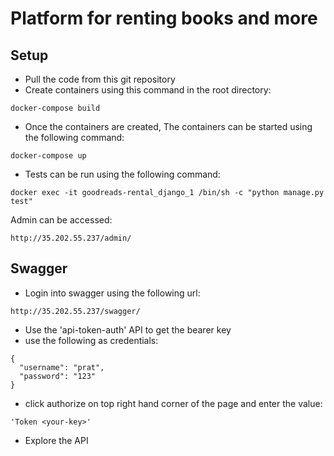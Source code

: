 # Platform for renting books and more
## Setup
* Pull the code from this git repository
* Create containers using this command in the root directory:
```
docker-compose build
```

* Once the containers are created, The containers can be started using the following command:
```
docker-compose up
```

* Tests can be run using the following command:
```
docker exec -it goodreads-rental_django_1 /bin/sh -c "python manage.py test"
```

Admin can be accessed:
```
http://35.202.55.237/admin/
```

## Swagger
* Login into swagger using the following url:
```
http://35.202.55.237/swagger/
```
* Use the 'api-token-auth' API to get the bearer key 
* use the following as credentials:
```
{
  "username": "prat",
  "password": "123"
}
```
* click authorize on top right hand corner of the page and enter the value: 
```
'Token <your-key>'
```
* Explore the API


